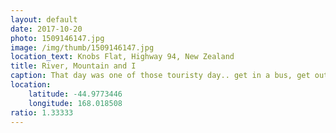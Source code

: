 ```yaml
---
layout: default
date: 2017-10-20
photo: 1509146147.jpg
image: /img/thumb/1509146147.jpg
location_text: Knobs Flat, Highway 94, New Zealand
title: River, Mountain and I
caption: That day was one of those touristy day.. get in a bus, get out, take a picture, get in, get out for another picture, get in, get out and take that boat... God! The scenery was beautiful but the day itself quite a hassle.
location:
    latitude: -44.9773446
    longitude: 168.018508
ratio: 1.33333
---
```

